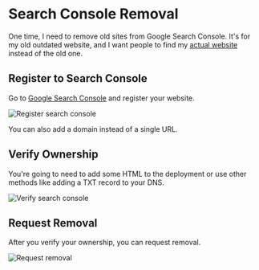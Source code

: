 # Search Console Removal

One time, I need to remove old sites from Google Search Console. It's for my old outdated website, and I want people to find my [actual website](https://rab.al) instead of the old one.

## Register to Search Console

Go to [Google Search Console](https://search.google.com/search-console) and register your website.

![Register search console](/images/uncategorized/search-removal/register-search-console.png)

You can also add a domain instead of a single URL.

## Verify Ownership

You're going to need to add some HTML to the deployment or use other methods like adding a TXT record to your DNS.

![Verify search console](/images/uncategorized/search-removal/verify-search-console.png)

## Request Removal

After you verify your ownership, you can request removal.

![Request removal](/images/uncategorized/search-removal/request-remove.png)
